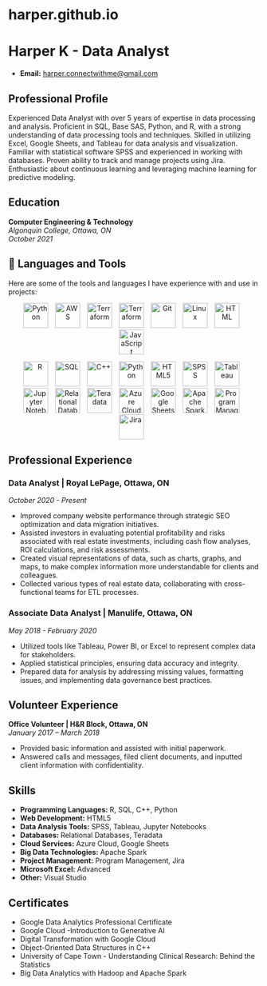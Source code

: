 # harper.github.io
# Harper K - Data Analyst

- **Email:** harper.connectwithme@gmail.com
  

## Professional Profile

Experienced Data Analyst with over 5 years of expertise in data processing and analysis. Proficient in SQL, Base SAS, Python, and R, with a strong understanding of data processing tools and techniques. Skilled in utilizing Excel, Google Sheets, and Tableau for data analysis and visualization. Familiar with statistical software SPSS and experienced in working with databases. Proven ability to track and manage projects using Jira. Enthusiastic about continuous learning and leveraging machine learning for predictive modeling.

## Education

**Computer Engineering & Technology**  
*Algonquin College, Ottawa, ON*  
*October 2021*



## 🧰 Languages and Tools
Here are some of the tools and languages I have experience with and use in projects:
<p align="center">
<img align="centre" alt="Python" width="50px" style="padding-right:10px;" src="https://cdn.jsdelivr.net/gh/devicons/devicon/icons/python/python-plain.svg" />
<img align="centre" alt="AWS" width="50px" style="padding-right:10px;" src="https://cdn.jsdelivr.net/gh/devicons/devicon/icons/amazonwebservices/amazonwebservices-original.svg" />
<img align="centre" alt="Terraform" width="50px" style="padding-right:10px;" src="https://cdn.jsdelivr.net/gh/devicons/devicon/icons/terraform/terraform-original.svg" />
<img align="centre" alt="Terraform" width="50px" style="padding-right:10px;" src="https://cdn.jsdelivr.net/gh/devicons/devicon/icons/jira/jira-original-wordmark.svg" />
<img align="centre" alt="Git" width="50px" style="padding-right:10px;" src="https://cdn.jsdelivr.net/gh/devicons/devicon/icons/git/git-original.svg" />
<img align="centre" alt="Linux" width="50px" style="padding-right:10px;" src="https://cdn.jsdelivr.net/gh/devicons/devicon/icons/linux/linux-original.svg" />
<img align="centre" alt="HTML" width="50px" style="padding-right:10px;" src="https://cdn.jsdelivr.net/gh/devicons/devicon/icons/html5/html5-plain.svg" />
<img align="centre" alt="JavaScript" width="50px" style="padding-right:10px;" src="https://cdn.jsdelivr.net/gh/devicons/devicon/icons/javascript/javascript-plain.svg" />    
</p>





<p align="center">
  <!-- Programming Languages -->
  <img align="centre" alt="R" width="50px" style="padding-right:10px;" src="https://cdn.jsdelivr.net/gh/devicons/devicon/icons/r/r-plain.svg" />
  <img align="centre" alt="SQL" width="50px" style="padding-right:10px;" src="[https://cdn.jsdelivr.net/gh/devicons/devicon/icons/sql/sql-plain.svg](https://res.cloudinary.com/practicaldev/image/fetch/s--MGNEmwe3--/c_imagga_scale,f_auto,fl_progressive,h_420,q_auto,w_1000/https://s3-us-west-2.amazonaws.com/devcodepro/media/blog/que-es-sql.png)" />
  <img align="centre" alt="C++" width="50px" style="padding-right:10px;" src="https://cdn.jsdelivr.net/gh/devicons/devicon/icons/cplusplus/cplusplus-plain.svg" />
  <img align="centre" alt="Python" width="50px" style="padding-right:10px;" src="https://cdn.jsdelivr.net/gh/devicons/devicon/icons/python/python-plain.svg" />

  <!-- Web Development -->
  <img align="centre" alt="HTML5" width="50px" style="padding-right:10px;" src="https://cdn.jsdelivr.net/gh/devicons/devicon/icons/html5/html5-plain.svg" />

  <!-- Data Analysis Tools -->
  <img align="centre" alt="SPSS" width="50px" style="padding-right:10px;" src="https://cdn.jsdelivr.net/gh/devicons/devicon/icons/spss/spss-plain.svg" />
  <img align="centre" alt="Tableau" width="50px" style="padding-right:10px;" src="https://cdn.jsdelivr.net/gh/devicons/devicon/icons/tableau/tableau-line.svg" />
  <img align="centre" alt="Jupyter Notebooks" width="50px" style="padding-right:10px;" src="https://cdn.jsdelivr.net/gh/devicons/devicon/icons/jupyter/jupyter-original.svg" />

  <!-- Databases -->
  <img align="centre" alt="Relational Databases" width="50px" style="padding-right:10px;" src="https://cdn.jsdelivr.net/gh/devicons/devicon/icons/database/database-plain.svg" />
  <img align="centre" alt="Teradata" width="50px" style="padding-right:10px;" src="https://cdn.jsdelivr.net/gh/devicons/devicon/icons/teradata/teradata-plain.svg" />

  <!-- Cloud Services -->
  <img align="centre" alt="Azure Cloud" width="50px" style="padding-right:10px;" src="https://cdn.jsdelivr.net/gh/devicons/devicon/icons/azure/azure-plain.svg" />
  <img align="centre" alt="Google Sheets" width="50px" style="padding-right:10px;" src="https://cdn.jsdelivr.net/gh/devicons/devicon/icons/google/google-plain.svg" />

  <!-- Big Data Technologies -->
  <img align="centre" alt="Apache Spark" width="50px" style="padding-right:10px;" src="https://cdn.jsdelivr.net/gh/devicons/devicon/icons/apache/apache-plain.svg" />

  <!-- Project Management -->
  <img align="centre" alt="Program Management" width="50px" style="padding-right:10px;" src="https://cdn.jsdelivr.net/gh/devicons/devicon/icons/trello/trello-plain.svg" />
  <img align="centre" alt="Jira" width="50px" style="padding-right:10px;" src="https://cdn.jsdelivr.net/gh/devicons/devicon/icons/jira/jira-plain.svg" />
</p>









## Professional Experience

### Data Analyst | Royal LePage, Ottawa, ON
*October 2020 - Present*

- Improved company website performance through strategic SEO optimization and data migration initiatives.
- Assisted investors in evaluating potential profitability and risks associated with real estate investments, including cash flow analyses, ROI calculations, and risk assessments.
- Created visual representations of data, such as charts, graphs, and maps, to make complex information more understandable for clients and colleagues.
- Collected various types of real estate data, collaborating with cross-functional teams for ETL processes.


### Associate Data Analyst | Manulife, Ottawa, ON
*May 2018 - February 2020*

- Utilized tools like Tableau, Power BI, or Excel to represent complex data for stakeholders.
- Applied statistical principles, ensuring data accuracy and integrity.
- Prepared data for analysis by addressing missing values, formatting issues, and implementing data governance best practices.


## Volunteer Experience

**Office Volunteer | H&R Block, Ottawa, ON**  
*January 2017 – March 2018*

- Provided basic information and assisted with initial paperwork.
- Answered calls and messages, filed client documents, and inputted client information with confidentiality.

## Skills

- **Programming Languages:** R, SQL, C++, Python
- **Web Development:** HTML5
- **Data Analysis Tools:** SPSS, Tableau, Jupyter Notebooks
- **Databases:** Relational Databases, Teradata
- **Cloud Services:** Azure Cloud, Google Sheets
- **Big Data Technologies:** Apache Spark
- **Project Management:** Program Management, Jira
- **Microsoft Excel:** Advanced
- **Other:** Visual Studio

## Certificates

- Google Data Analytics Professional Certificate
- Google Cloud -Introduction to Generative AI
- Digital Transformation with Google Cloud
- Object-Oriented Data Structures in C++
- University of Cape Town - Understanding Clinical Research: Behind the Statistics
- Big Data Analytics with Hadoop and Apache Spark
